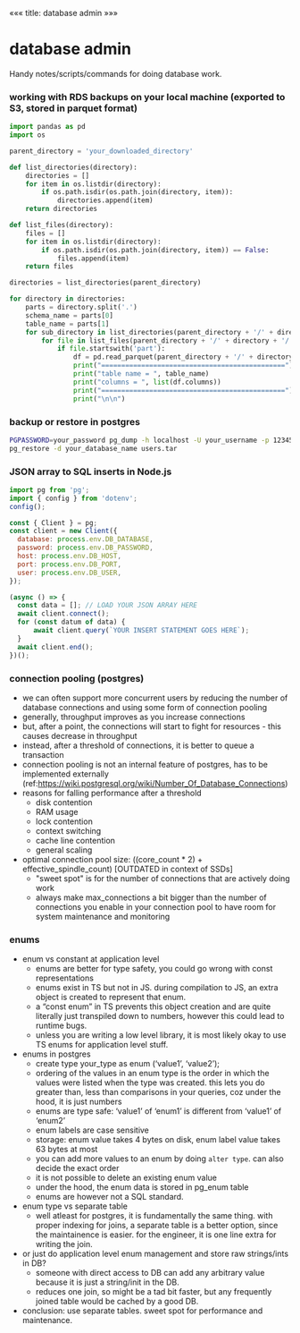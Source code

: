 «««
title: database admin
»»»

# database admin

Handy notes/scripts/commands for doing database work.

### working with RDS backups on your local machine (exported to S3, stored in parquet format)

```python
import pandas as pd
import os

parent_directory = 'your_downloaded_directory'

def list_directories(directory):
    directories = []
    for item in os.listdir(directory):
        if os.path.isdir(os.path.join(directory, item)):
            directories.append(item)
    return directories

def list_files(directory):
    files = []
    for item in os.listdir(directory):
        if os.path.isdir(os.path.join(directory, item)) == False:
            files.append(item)
    return files

directories = list_directories(parent_directory)

for directory in directories:
    parts = directory.split('.')
    schema_name = parts[0]
    table_name = parts[1]
    for sub_directory in list_directories(parent_directory + '/' + directory):
        for file in list_files(parent_directory + '/' + directory + '/' + sub_directory):
            if file.startswith('part'):
                df = pd.read_parquet(parent_directory + '/' + directory + '/' + sub_directory + '/' + file)
                print("==============================================")
                print("table name = ", table_name)
                print("columns = ", list(df.columns))
                print("==============================================")
                print("\n\n")
```

### backup or restore in postgres

```bash
PGPASSWORD=your_password pg_dump -h localhost -U your_username -p 12345 your_database_name -F t users > users.tar
pg_restore -d your_database_name users.tar
```

### JSON array to SQL inserts in Node.js

```javascript
import pg from 'pg';
import { config } from 'dotenv';
config();

const { Client } = pg;
const client = new Client({
  database: process.env.DB_DATABASE,
  password: process.env.DB_PASSWORD,
  host: process.env.DB_HOST,
  port: process.env.DB_PORT,
  user: process.env.DB_USER,
});

(async () => {
  const data = []; // LOAD YOUR JSON ARRAY HERE
  await client.connect();
  for (const datum of data) {
      await client.query(`YOUR INSERT STATEMENT GOES HERE`);
  }
  await client.end();
})();
```

### connection pooling (postgres)

- we can often support more concurrent users by reducing the number of database connections and using some form of connection pooling
- generally, throughput improves as you increase connections
- but, after a point, the connections will start to fight for resources - this causes decrease in throughput
- instead, after a threshold of connections, it is better to queue a transaction
- connection pooling is not an internal feature of postgres, has to be implemented externally (ref:https://wiki.postgresql.org/wiki/Number_Of_Database_Connections)
- reasons for falling performance after a threshold
    - disk contention
    - RAM usage
    - lock contention
    - context switching
    - cache line contention
    - general scaling
- optimal connection pool size: ((core_count * 2) + effective_spindle_count) [OUTDATED in context of SSDs]
	- "sweet spot" is for the number of connections that are actively doing work
	- always make max_connections a bit bigger than the number of connections you enable in your connection pool to have room for system maintenance and monitoring

### enums

- enum vs constant at application level
    - enums are better for type safety, you could go wrong with const representations
    - enums exist in TS but not in JS. during compilation to JS, an extra object is created to represent that enum. 
    - a “const enum” in TS prevents this object creation and are quite literally just transpiled down to numbers, however this could lead to runtime bugs.
    - unless you are writing a low level library, it is most likely okay to use TS enums for application level stuff.
- enums in postgres
    - create type your_type as enum (‘value1’, ‘value2’);
    - ordering of the values in an enum type is the order in which the values were listed when the type was created. this lets you do greater than, less than comparisons in your queries, coz under the hood, it is just numbers
    - enums are type safe:  ‘value1’ of ‘enum1’ is different from ‘value1’ of ‘enum2’
    - enum labels are case sensitive
    - storage: enum value takes 4 bytes on disk, enum label value takes 63 bytes at most
    - you can add more values to an enum by doing `alter type`. can also decide the exact order
    - it is not possible to delete an existing enum value
    - under the hood, the enum data is stored in pg_enum table
    - enums are however not a SQL standard.
- enum type vs separate table
    - well atleast for postgres, it is fundamentally the same thing. with proper indexing for joins, a separate table is a better option, since the maintainence is easier. for the engineer, it is one line extra for writing the join.
- or just do application level enum management and store raw strings/ints in DB?
    - someone with direct access to DB can add any arbitrary value because it is just a string/init in the DB. 
    - reduces one join, so might be a tad bit faster, but any frequently joined table would be cached by a good DB.
- conclusion: use separate tables. sweet spot for performance and maintenance.
